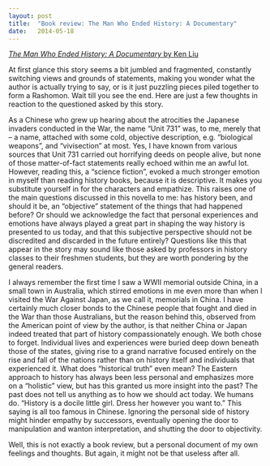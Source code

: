 ```yaml
---
layout: post
title:  "Book review: The Man Who Ended History: A Documentary"
date:   2014-05-18
---
```


[_The Man Who Ended History: A Documentary_ by Ken Liu](https://www.goodreads.com/book/show/13501217-the-man-who-ended-history)

At first glance this story seems a bit jumbled and fragmented, constantly switching views and grounds of statements, making you wonder what the author is actually trying to say, or is it just puzzling pieces piled together to form a Rashomon. Wait till you see the end. Here are just a few thoughts in reaction to the questioned asked by this story.

As a Chinese who grew up hearing about the atrocities the Japanese invaders conducted in the War, the name “Unit 731” was, to me, merely that – a name, attached with some cold, objective description, e.g. “biological weapons”, and “vivisection” at most. Yes, I have known from various sources that Unit 731 carried out horrifying deeds on people alive, but none of those matter-of-fact statements really echoed within me an awful lot. However, reading this, a “science fiction”, evoked a much stronger emotion in myself than reading history books, because it is descriptive. It makes you substitute yourself in for the characters and empathize. This raises one of the main questions discussed in this novella to me: has history been, and should it be, an “objective” statement of the things that had happened before? Or should we acknowledge the fact that personal experiences and emotions have always played a great part in shaping the way history is presented to us today, and that this subjective perspective should not be discredited and discarded in the future entirely? Questions like this that appear in the story may sound like those asked by professors in history classes to their freshmen students, but they are worth pondering by the general readers. 

I always remember the first time I saw a WWII memorial outside China, in a small town in Australia, which stirred emotions in me even more than when I visited the War Against Japan, as we call it, memorials in China. I have certainly much closer bonds to the Chinese people that fought and died in the War than those Australians, but the reason behind this, observed from the American point of view by the author, is that neither China or Japan indeed treated that part of history compassionately enough. We both chose to forget. Individual lives and experiences were buried deep down beneath those of the states, giving rise to a grand narrative focused entirely on the rise and fall of the nations rather than on history itself and individuals that experienced it. What does “historical truth” even mean? The Eastern approach to history has always been less personal and emphasizes more on a “holistic” view, but has this granted us more insight into the past? The past does not tell us anything as to how we should act today. We humans do. “History is a docile little girl. Dress her however you want to.” This saying is all too famous in Chinese. Ignoring the personal side of history might hinder empathy by successors, eventually opening the door to manipulation and wanton interpretation, and shutting the door to objectivity.

Well, this is not exactly a book review, but a personal document of my own feelings and thoughts. But again, it might not be that useless after all.